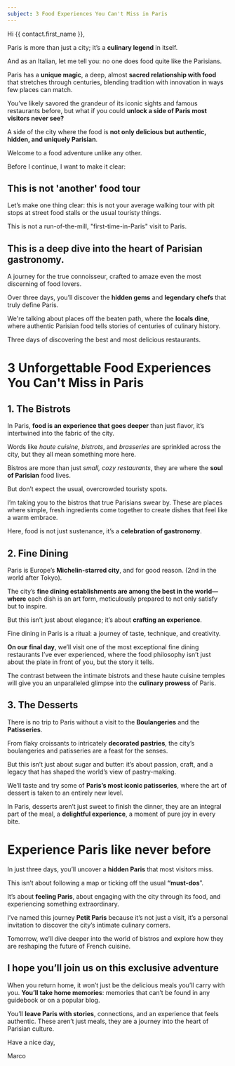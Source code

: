 ```yaml
---
subject: 3 Food Experiences You Can't Miss in Paris
---
```


Hi {{ contact.first_name }},

Paris is more than just a city; it’s a **culinary legend** in itself.

And as an Italian, let me tell you: no one does food quite like the Parisians. 

Paris has a **unique magic**, a deep, almost **sacred relationship with food** that stretches through centuries, blending tradition with innovation in ways few places can match.

You’ve likely savored the grandeur of its iconic sights and famous restaurants before, but what if you could **unlock a side of Paris most visitors never see?** 

A side of the city where the food is **not only delicious but authentic, hidden, and uniquely Parisian**.

Welcome to a food adventure unlike any other.

Before I continue, I want to make it clear:

## This is not 'another' food tour

Let’s make one thing clear: this is not your average walking tour with pit stops at street food stalls or the usual touristy things.

This is not a run-of-the-mill, "first-time-in-Paris" visit to Paris.

## This is a deep dive into the heart of Parisian gastronomy. 

A journey for the true connoisseur, crafted to amaze even the most discerning of food lovers.

Over three days, you’ll discover the **hidden gems** and **legendary chefs** that truly define Paris. 

We're talking about places off the beaten path, where the **locals dine**, where authentic Parisian food tells stories of centuries of culinary history.

Three days of discovering the best and most delicious restaurants. 

# 3 Unforgettable Food Experiences You Can't Miss in Paris

## 1. The Bistrots

In Paris, **food is an experience that goes deeper** than just flavor, it’s intertwined into the fabric of the city.

Words like _haute cuisine_, _bistrots_, and _brasseries_ are sprinkled across the city, but they all mean something more here.

Bistros are more than just _small, cozy restaurants_, they are where the **soul of Parisian** food lives.

But don’t expect the usual, overcrowded touristy spots. 

I’m taking you to the bistros that true Parisians swear by. These are places where simple, fresh ingredients come together to create dishes that feel like a warm embrace. 

Here, food is not just sustenance, it’s a **celebration of gastronomy**.


## 2. Fine Dining 

Paris is Europe’s **Michelin-starred city**, and for good reason. (2nd in the world after Tokyo).

The city’s **fine dining establishments are among the best in the world—where** each dish is an art form, meticulously prepared to not only satisfy but to inspire.

But this isn’t just about elegance; it’s about **crafting an experience**. 

Fine dining in Paris is a ritual: a journey of taste, technique, and creativity. 

**On our final day**, we’ll visit one of the most exceptional fine dining restaurants I’ve ever experienced, where the food philosophy isn’t just about the plate in front of you, but the story it tells.

The contrast between the intimate bistrots and these haute cuisine temples will give you an unparalleled glimpse into the **culinary prowess** of Paris.

## 3. The Desserts

There is no trip to Paris without a visit to the **Boulangeries** and the **Patisseries**.

From flaky croissants to intricately **decorated pastries**, the city’s boulangeries and patisseries are a feast for the senses.

But this isn’t just about sugar and butter: it’s about passion, craft, and a legacy that has shaped the world’s view of pastry-making. 

We’ll taste and try some of **Paris’s most iconic patisseries**, where the art of dessert is taken to an entirely new level.

In Paris, desserts aren’t just sweet to finish the dinner, they are an integral part of the meal, a **delightful experience**, a moment of pure joy in every bite.

# Experience Paris like never before

In just three days, you’ll uncover a **hidden Paris** that most visitors miss.

This isn’t about following a map or ticking off the usual **“must-dos**”. 

It’s about **feeling Paris**, about engaging with the city through its food, and experiencing something extraordinary.

I’ve named this journey **Petit Paris** because it’s not just a visit, it’s a personal invitation to discover the city’s intimate culinary corners.

Tomorrow, we’ll dive deeper into the world of bistros and explore how they are reshaping the future of French cuisine.

## I hope you’ll join us on this exclusive adventure

When you return home, it won’t just be the delicious meals you’ll carry with you. **You’ll take home memories**: memories that can’t be found in any guidebook or on a popular blog.

You’ll **leave Paris with stories**, connections, and an experience that feels authentic. These aren’t just meals, they are a journey into the heart of Parisian culture.

Have a nice day,

Marco